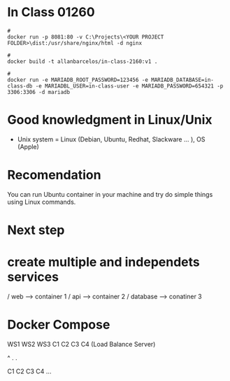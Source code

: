 # In Class 01260

```shell
#
docker run -p 8081:80 -v C:\Projects\<YOUR PROJECT FOLDER>\dist:/usr/share/nginx/html -d nginx

#
docker build -t allanbarcelos/in-class-2160:v1 .

#
docker run -e MARIADB_ROOT_PASSWORD=123456 -e MARIADB_DATABASE=in-class-db -e MARIADBL_USER=in-class-user -e MARIADB_PASSWORD=654321 -p 3306:3306 -d mariadb

```

# Good knowledgment in Linux/Unix
- Unix system = Linux (Debian, Ubuntu, Redhat, Slackware ... ), OS (Apple)

# Recomendation
You can run Ubuntu container in your machine and try do simple things using Linux commands.


# Next step
# create multiple and independets services
/ web --> container 1
/ api --> container 2
/ database --> conatiner 3 

# Docker Compose




WS1 WS2 WS3
C1   C2  C3
C4
(Load Balance Server)

^
.
.

C1 C2 C3 C4 ...